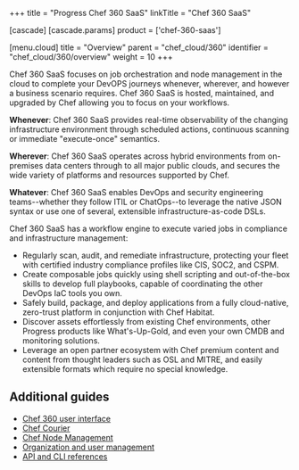 +++
title = "Progress Chef 360 SaaS"
linkTitle = "Chef 360 SaaS"

[cascade]
  [cascade.params]
    product = ['chef-360-saas']

[menu.cloud]
title = "Overview"
parent = "chef_cloud/360"
identifier = "chef_cloud/360/overview"
weight = 10
+++

Chef 360 SaaS focuses on job orchestration and node management in the cloud to complete your DevOPS journeys whenever, wherever, and however a business scenario requires. Chef 360 SaaS is hosted, maintained, and upgraded by Chef allowing you to focus on your workflows.

**Whenever**: Chef 360 SaaS provides real-time observability of the changing infrastructure environment through scheduled actions, continuous scanning or immediate "execute-once" semantics.

**Wherever**: Chef 360 SaaS operates across hybrid environments from on-premises data centers through to all major public clouds, and secures the wide variety of platforms and resources supported by Chef.

**Whatever**: Chef 360 SaaS enables DevOps and security engineering teams--whether they follow ITIL or ChatOps--to leverage the native JSON syntax or use one of several, extensible infrastructure-as-code DSLs.

Chef 360 SaaS has a workflow engine to execute varied jobs in compliance and infrastructure management:

- Regularly scan, audit, and remediate infrastructure, protecting your fleet with certified industry compliance profiles like CIS, SOC2, and CSPM.
- Create composable jobs quickly using shell scripting and out-of-the-box skills to develop full playbooks, capable of coordinating the other DevOps IaC tools you own.
- Safely build, package, and deploy applications from a fully cloud-native, zero-trust platform in conjunction with Chef Habitat.
- Discover assets effortlessly from existing Chef environments, other Progress products like What's-Up-Gold, and even your own CMDB and monitoring solutions.
- Leverage an open partner ecosystem with Chef premium content and content from thought leaders such as OSL and MITRE, and easily extensible formats which require no special knowledge.

## Additional guides

- [Chef 360 user interface](https://docs.chef.io/360/1.3/chef_360_ui/)
- [Chef Courier](https://docs.chef.io/360/1.3/courier/)
- [Chef Node Management](https://docs.chef.io/360/1.3/courier/jobs/)
- [Organization and user management](https://docs.chef.io/360/1.3/administration/)
- [API and CLI references](https://docs.chef.io/360/1.3/reference/)

